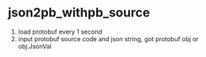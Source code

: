 # json2pb_withpb_source
1. load protobuf every 1 second
2. input protobuf source code and json string, got protobuf obj or obj.JsonVal
